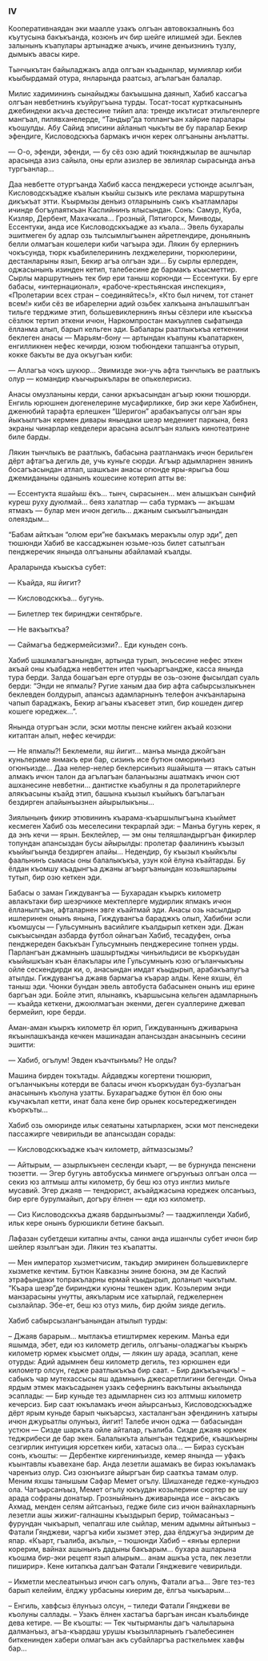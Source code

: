 ### IV

Кооперативнаядан эки маалле узакъ олгъан автовокзалнынъ боз къутусына бакъкъанда, козюнъ ич бир шейге илишмей эди.
Беклев залынынъ къапулары артынадже ачыкъ, ичине денъизнинъ тузлу, дымыкъ авасы кире.

Тынчыкътан байыладжакъ алда олгъан къадынлар, мумиялар киби къыбырдамай отура, янларында раатсыз, агълагъан балалар.

Милис хадимининъ сынайыджы бакъышына даянып, Хабиб кассагъа олгъан невбетнинъ къуйругъына турды.
Тосат-тосат курткасынынъ джебиндеки акъча дестесине тийип ала: тренде икътисат этильгенлерге мангъал, пилявханелерде, “Тандыр”да топлангъан хайрие паралары къошулды.
Абу Сайид эписини айланып чыкъты ве бу паралар Бекир эфендиге, Кисловодсккъа бармакъ ичюн керек олгъаныны анълатты.

— О-о, эфенди, эфенди, — бу сёз озю адий тюкянджылар ве ашчылар арасында азиз сайыла, оны ерли азизлер ве эвлиялар сырасында анъа тургъанлар…

Даа невбетте отургъанда Хабиб касса пенджереси устюнде асылгъан, Кисловодскъадже къалын къыйш сызыкъ иле реклама маршрутына дикъкъат этти.
Къырмызы денъиз отларынынъ сыкъ къатламлары ичинде богъулаяткъан Каспийнинъ ялысындан.
Сонъ: Самур, Куба, Кизляр, Дербент, Махачкала...
Грозный, Пятигорск, Минводы, Ессентуки, анда исе Кисловодсккъадже аз къала…
Эвель бухаралы эшитмеген бу адлар озь тылсымлыгъынен айретлендире, дюньянынъ белли олмагъан кошелери киби чагъыра эди.
Лякин бу ерлернинъ чокъсунда, тюрк къабилелерининъ лехджелерини, тюркюлерини, дестанларыны язып, Бекир агъа олгъан эди… 
Бу сырлы ерлерден, оджасынынъ изинден кетип, талебесине де бармакъ къысметтир.
Сырлы маршрутнынъ тек бир ери таныш корюнди — Ессентуки.
Бу ерге бабасы, «интернационал», «рабоче-крестьянская инспекция», «Пролетарии всех стран – соединяйтесь!», «Кто был ничем, тот станет всем!» киби сёз ве ибарелерни адий озьбек халкъына анълашылгъан тильге терджиме этип, большевиклернинъ янъы сёзлери иле къыскъа сёзлюк тертип эткени ичюн, Наркомпростан макъуллев сыфатында ёлланма алып, барып кельген эди. 
Бабалары раатлыкъкъа кеткенини беклеген анасы — Марьям-бону — артындан къапуны къапатаркен, енгилликнен нефес кечирди, юзюм тюбюндеки тапшангъа отурып, кокке бакъты ве дуа окъугъан киби:

— Аллагъа чокъ шукюр…
Эвимизде эки-учь афта тынчлыкъ ве раатлыкъ олур — командир къычырыкълары ве опькелерисиз.

Анасы омузланыны керди, санки аркъасындан агъыр юкни тюшюрди.
Енгиль юрюшнен дюгенелерине мусафирликке, бир эки кере Хабибнен, дженюбий тарафта ерлешкен “Шеригон” арабакъапусы олгъан яры йыкъылгъан кермен дивары янындаки шеэр медениет паркына, беяз экраны чинарлар кевделери арасына асылгъан язлыкъ кинотеатрине биле барды.

Лякин тынчлыкъ ве раатлыкъ, бабасына раатланмакъ ичюн берильген дёрт афтагъа дегиль де, учь куньге сюрди.
Агъыр адымларнен эвнинъ босагъасындан атлап, шашкъан анасы огюнде яры-ярыгъа бош джемиданыны оданынъ кошесине котерип атты ве:

— Ессентукта яшайыш ёкъ… тынч, сырасынен… мен алышкъан сынфий куреш руху дуюлмай… беяз халатлар — саба турмакъ — акъшам ятмакъ — булар мен ичюн дегиль… джаным сыкъылгъанындан олеяздым…

“Бабам айткъан “олюм ери”не бакъмакъ меракълы олур эди”, деп тюшюнди Хабиб ве кассаджынен юзьме-юзь билет сатылгъан пенджеречик янында олгъаныны абайламай къалды.

Араларында къыскъа субет:

— Къайда, яш йигит?

— Кисловодсккъа… бугунь.

— Билетлер тек биринджи сентябрьге.

— Не вакъыткъа?

— Саймагъа беджермейсизми?..
Еди куньден сонъ.

Хабиб шашмалагъанындан, артында турып, энъсесине нефес эткен акъай оны къабаджа невбеттен итеп чыкъаргъандже, касса янында тура берди. 
Залда бошагъан ерге отурды ве озь-озюне фысылдап суаль берди: “Энди не япмалы?
Ругие ханым даа бир афта сабырсызлыкънен беклевден болдурып, апансыз адамларнынъ телефон ачкъанларына чапып бараджакъ, Бекир агъаны къасевет этип, бир кошеден дигер кошеге юреджек…”.

Янында отургъан эсли, эски мотлы пенсне кийген акъай козюни китаптан алып, нефес кечирди:

— Не япмалы?!
Беклемели, яш йигит… манъа мында джойгъан куньлериме янмакъ ери бар, сизинъ исе бутюн омюринъиз огюнъизде…
Даа нелер-нелер беклерсинъиз яшайышта — ятакъ сатын алмакъ ичюн талон да агълагъан баланъызны ашатмакъ ичюн сют ашханесине невбетни… дантистке къабулны я да пролетарийлерге алякъасыны къайд этип, башына къызыл къыйыкъ багълагъан бездирген апайынъызнен айырылыкъны…

Зиялынынъ фикир этювининъ къарама-къаршылыгъына къыймет кесмеген Хабиб озь меселесини текрарлай эди: 
– Манъа бугунь керек, я да энъ кечи — ярын.
Беклейлер, — эм оны теляшландыргъан фикирлер топундан апансыздан бусы айырылды: пролетар фаалининъ къызыл къыйыгъында бездирген апайы…
Недендир, бу къызыл къыйкълы фаальнинъ сымасы оны балалыкъкъа, узун кой ёлуна къайтарды.
Бу ёлдан къомшу къадынгъа джаны агъыргъанындан козьяшларыны тутып, бир озю кеткен эди.

Бабасы о заман Гиждувангъа — Бухарадан къыркъ километр авлакътаки бир шеэрчикке мектеплерге мудирлик япмакъ ичюн ёлланылгъан, афталарнен эвге къайтмай эди.
Анасы озь насылдыр ишлеринен онынъ янына, Гиждувангъа бараджкъ олып, Хабибни эсли къомшусы — Гульсумнынъ васийлиге къалдырып кеткен эди. 
Джан сыкъысындан азбарда футбол ойнагъан Хабиб, тесадуфен, онъа пенджереден бакъкъан Гульсумнынъ пенджересине топнен урды.
Парлангъан джамнынъ шашыртыджы чинъильдиси ве къоркъудан къыйышкъан къан ёлакълары иле Гульсумнынъ юзю огъланчыкъны ойле сескендирди ки, о, анасындан имдат къыдырып, арабакъапугъа атылды.
Гиждувангъа джаяв бармагъа къарар алды.
Кене яхшы, ёл таныш эди.
Чюнки бундан эвель автобуста бабасынен онынъ иш ерине баргъан эди.
Бойле этип, ялынаякъ, къаршысына кельген адамларнынъ — къайда кеткени, джоюлмагъан экенми, деген суаллерине джевап бермейип, юре берди.

Аман-аман къыркъ километр ёл юрип, Гиждуваннынъ дживарына якъынлашкъанда кечкен машинадан апансыздан анасынынъ сесини эшитти:

— Хабиб, огълум!
Эвден къачтынъмы?
Не олды?

Машина бирден токътады.
Айдавджы когертени тюшюрип, огъланчыкъны котерди ве баласы ичюн къоркъудан буз-бузлагъан анасынынъ къолуна узатты.
Бухарагъадже бутюн ёл бою оны къучакълап кетти, инат бала кене бир орьнек косьтереджегинден къоркъты…

Хабиб озь омюринде ильк сеяатыны хатырларкен, эски мот пенснедеки пассажирге чевирильди ве апансыздан сорады:

— Кисловодсккъадже къач километр, айтмазсызмы?

— Айтырым, — азырлыкънен сесленди къарт, — ве бурнунда пенснени тюзетти. — Эгер бугунь автобускъа минмеге огърунъыз олгъан олса — секиз юз алтмыш алты километр, бу беш юз отуз инглиз мильге мусавий.
Эгер джаяв — тендюрист, акъайджасына юреджек олсанъыз, бир ерге бурулмайып, догъру ёлнен — еди юз километр.

— Сиз Кисловодсккъа джаяв бардынъызмы? — тааджипленди Хабиб, ильк кере онынъ бурюшикли бетине бакъып.

Лафазан субетдеши китапны ачты, санки анда ишанчлы субет ичюн бир шейлер язылгъан эди.
Лякин тез къапатты.

— Мен император хызметчисим, такъдир эмиринен большевиклерге хызметке кечтим.
Бутюн Кавказны энине боюна, эм де Каспий этрафындаки топракъларны ермай къыдырып, доланып чыкътым.
“Къара шеэр”де биринджи куюны тешкен эдик.
Козьлерим энди манзарасыны унутты, аякъларым исе хатырлай, геджелернен сызлайлар.
Эбе-ет, беш юз отуз миль, бир дюйм зияде дегиль.

Хабиб сабырсызлангъанындан атылып турды:

– Джаяв барарым… мытлакъа етиштирмек кереким.
Манъа еди яшымда, эбет, еди юз километр дегиль, олгъаны-оладжагъы къыркъ километр юрмек къысмет олды, — лякин шу арада, эсаплап, кене отурды: Адий адымнен беш километр дегиль, тез юрюшнен еди километр олсун, гедже раатлыкъкъа бир саат.
– Бир дакъкъачыкъ! – сабыкъ чар мутехассысы яш адамнынъ джесаретлигини бегенди.
Онъа ярдым этмек макъсадынен узакъ сефернинъ вакътыны акъылында эсаплады: — Бир куньде тез адымларнен сиз юз алтмыш километр кечерсиз.
Бир саат юкъламакъ ичюн айырсанъыз, Кисловодсккъадже дёрт ярым куньде барып чыкъарсыз, хасталангъан эфендининъ хатыры ичюн джурьатлы олунъыз, йигит!
Талебе ичюн оджа — бабасындан устюн — Сизде шаркъта ойле айталар, гъалиба.
Сизде джаяв юрмек теджрибеси де бар экен.
Балалыкъта алынгъан теджрибе, къашкъырны сезгирлик интуиция юрсеткен киби, хатасыз ола… — Бираз сускъан сонъ, къошты: — Дербентке киргенинъизде, кемер янында — уфакъ къынтавлы къавехане бар.
Анда лезетли ашамакъ ве бираз юкъламакъ чаренъиз олур.
Сиз озюнъизге айыргъан бир сааткъа тамам олур.
Меним яхшы танышым Сафар Мемет огълу.
Шишханеде гедже-куньдюз ола.
Чагъырсанъыз, Мемет огълу юкъудан козьлерини сюртер ве шу арада софраны донатыр.
Грозныйнынъ дживарында исе – акъсакъ Ахмад, менден селям айтсанъыз, гедже биле сиз ичюн вайнахларнынъ лезетли ашы жижиг-галнашны къыздырып берир, тоймасанъыз – фурундан чыкъарып, чепалгаш иле сыйлар, меним адымны айтынъыз – Фатали Гянджеви, чаргъа киби хызмет этер, даа ёлджугъа эндирим де япар.
«Къарт, гъалиба, акълы», – тюшюнди Хабиб – «янъы ерлерни корерим, вайнах ашынынъ дадыны бакъарым… бухара ашларына къошма бир-эки рецепт язып алырым… анам ашкъа уста, пек лезетли пиширир».
Кене китапкъа далгъан Фатали Гянджевиге чевирильди.

– Икметли меслеатынъыз ичюн сагъ олунъ, Фатали агъа...
Эвге тез-тез барып келейим, ёлджу урбасыны киерим де, ёлгъа чыкъарым…

– Енгиль, хавфсыз ёлунъыз олсун, – тиледи Фатали Гянджеви ве къолуны саллады. – Узакъ ёлнен хастагъа баргъан инсан къальбинде дева кетире. — Ве къошты: — Тек чытырманлы дагъ чалыларына далманъыз, агъа-къардаш урушы къызылларнынъ гъалебесинен биткенинден хабери олмагъан акъ субайларгъа расткельмек хавфы бар…
